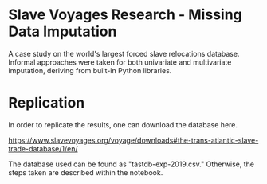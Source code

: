 # Slave Voyages Research - Missing Data Imputation

A case study on the world's largest forced slave relocations database. Informal approaches were taken for both univariate and multivariate imputation, deriving from built-in Python libraries. 

# Replication

In order to replicate the results, one can download the database here. 

https://www.slavevoyages.org/voyage/downloads#the-trans-atlantic-slave-trade-database/1/en/

The database used can be found as "tastdb-exp-2019.csv." Otherwise, the steps taken are described within the notebook. 
